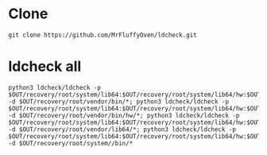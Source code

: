 # Clone
    git clone https://github.com/MrFluffyOven/ldcheck.git
# ldcheck all
    python3 ldcheck/ldcheck -p $OUT/recovery/root/system/lib64:$OUT/recovery/root/system/lib64/hw:$OUT/recovery/root/vendor/lib64:$OUT/recovery/root/vendor/lib64/hw -d $OUT/recovery/root/vendor/bin/*; python3 ldcheck/ldcheck -p $OUT/recovery/root/system/lib64:$OUT/recovery/root/system/lib64/hw:$OUT/recovery/root/vendor/lib64:$OUT/recovery/root/vendor/lib64/hw -d $OUT/recovery/root/vendor/bin/hw/*; python3 ldcheck/ldcheck -p $OUT/recovery/root/system/lib64:$OUT/recovery/root/system/lib64/hw:$OUT/recovery/root/vendor/lib64:$OUT/recovery/root/vendor/lib64/hw -d $OUT/recovery/root/vendor/lib64/*; python3 ldcheck/ldcheck -p $OUT/recovery/root/system/lib64:$OUT/recovery/root/system/lib64/hw:$OUT/recovery/root/vendor/lib64:$OUT/recovery/root/vendor/lib64/hw -d $OUT/recovery/root/system//bin/*
